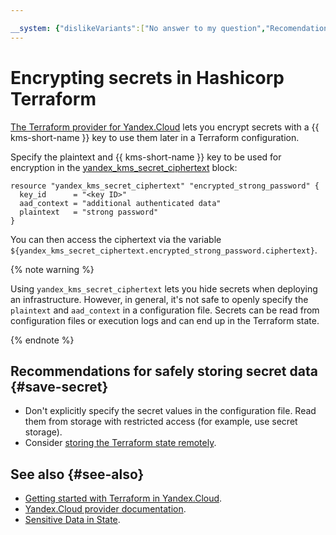 ```yaml
---

__system: {"dislikeVariants":["No answer to my question","Recomendations didn't help","The content doesn't match title","Other"]}
---
```

# Encrypting secrets in Hashicorp Terraform

[The Terraform provider for Yandex.Cloud](https://www.terraform.io/docs/providers/yandex/index.html) lets you encrypt secrets with a {{ kms-short-name }} key to use them later in a Terraform configuration.

Specify the plaintext and {{ kms-short-name }} key to be used for encryption in the [yandex_kms_secret_ciphertext](https://www.terraform.io/docs/providers/yandex/r/kms_secret_ciphertext.html) block:

```
resource "yandex_kms_secret_ciphertext" "encrypted_strong_password" {
  key_id      = "<key ID>"
  aad_context = "additional authenticated data"
  plaintext   = "strong password"
}
```

You can then access the ciphertext via the variable `${yandex_kms_secret_ciphertext.encrypted_strong_password.ciphertext}`.

{% note warning %}

Using `yandex_kms_secret_ciphertext` lets you hide secrets when deploying an infrastructure. However, in general, it's not safe to openly specify the `plaintext` and `aad_context` in a configuration file. Secrets can be read from configuration files or execution logs and can end up in the Terraform state.

{% endnote %}

## Recommendations for safely storing secret data {#save-secret}

* Don't explicitly specify the secret values in the configuration file. Read them from storage with restricted access (for example, use secret storage).
* Consider [storing the Terraform state remotely](https://www.terraform.io/docs/state/sensitive-data.html).

## See also {#see-also}

* [Getting started with Terraform in Yandex.Cloud](../../solutions/infrastructure-management/terraform-quickstart.md).
* [Yandex.Cloud provider documentation](https://www.terraform.io/docs/providers/yandex/index.html).
* [Sensitive Data in State](https://www.terraform.io/docs/state/sensitive-data.html).


